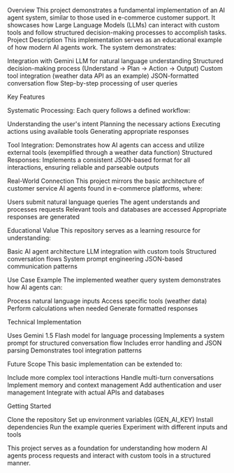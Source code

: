 Overview
This project demonstrates a fundamental implementation of an AI agent system, similar to those used in e-commerce customer support. It showcases how Large Language Models (LLMs) can interact with custom tools and follow structured decision-making processes to accomplish tasks.
Project Description
This implementation serves as an educational example of how modern AI agents work. The system demonstrates:

Integration with Gemini LLM for natural language understanding
Structured decision-making process (Understand → Plan → Action → Output)
Custom tool integration (weather data API as an example)
JSON-formatted conversation flow
Step-by-step processing of user queries

Key Features

Systematic Processing: Each query follows a defined workflow:

Understanding the user's intent
Planning the necessary actions
Executing actions using available tools
Generating appropriate responses


Tool Integration: Demonstrates how AI agents can access and utilize external tools (exemplified through a weather data function)
Structured Responses: Implements a consistent JSON-based format for all interactions, ensuring reliable and parseable outputs

Real-World Connection
This project mirrors the basic architecture of customer service AI agents found in e-commerce platforms, where:

Users submit natural language queries
The agent understands and processes requests
Relevant tools and databases are accessed
Appropriate responses are generated

Educational Value
This repository serves as a learning resource for understanding:

Basic AI agent architecture
LLM integration with custom tools
Structured conversation flows
System prompt engineering
JSON-based communication patterns

Use Case Example
The implemented weather query system demonstrates how AI agents can:

Process natural language inputs
Access specific tools (weather data)
Perform calculations when needed
Generate formatted responses

Technical Implementation

Uses Gemini 1.5 Flash model for language processing
Implements a system prompt for structured conversation flow
Includes error handling and JSON parsing
Demonstrates tool integration patterns

Future Scope
This basic implementation can be extended to:

Include more complex tool interactions
Handle multi-turn conversations
Implement memory and context management
Add authentication and user management
Integrate with actual APIs and databases

Getting Started

Clone the repository
Set up environment variables (GEN_AI_KEY)
Install dependencies
Run the example queries
Experiment with different inputs and tools

This project serves as a foundation for understanding how modern AI agents process requests and interact with custom tools in a structured manner.
